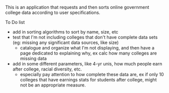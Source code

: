 This is an application that requests and then sorts online government college data according to user specifications.

To Do list

- add in sorting algorithms to sort by name, size, etc
- test that I'm not including colleges that don't have complete data sets (eg: missing any significant data sources, like size)
  - catalogue and organize what I'm not displaying, and then have a page dedicated to explaining why, ex calc how many
    colleges are missing data
- add in some different parameters, like 4-yr unis, how much people earn after college, racial diversity, etc.
  - especially pay attention to how complete these data are, ex if only 10 colleges that have earnings stats
    for students after college, might not be an appropriate measure.
